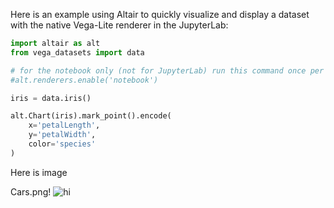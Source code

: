 Here is an example using Altair to quickly visualize and display a dataset with the native Vega-Lite renderer in the JupyterLab:

```python
import altair as alt
from vega_datasets import data

# for the notebook only (not for JupyterLab) run this command once per session
#alt.renderers.enable('notebook')

iris = data.iris()

alt.Chart(iris).mark_point().encode(
    x='petalLength',
    y='petalWidth',
    color='species'
)
```
Here is image

Cars.png!
<img src="datavisualization/cars.png" alt="hi" class="inline"/>
